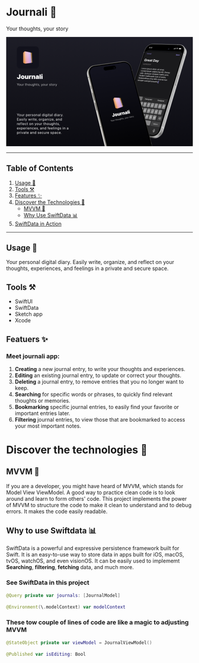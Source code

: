 # Journali 📒
Your thoughts, your story
<!--!["cover image shows the app."]("readmePics/Cover.png")-->
<img src="readmePics/Cover.png"/>

---

## Table of Contents

1. [Usage 🔭](#usage-🔭)
2. [Tools ⚒️](#tools-⚒️)
3. [Features ✨](#features-✨)
4. [Discover the Technologies 🔦](#discover-the-technologies-🔦)
   - [MVVM 🧨](#mvvm-🧨)
   - [Why Use SwiftData 📊](#why-use-swiftdata-📊)
5. [SwiftData in Action](#swiftdata-in-action)

---
## Usage  🔭
Your personal digital diary. Easily write, organize, and reflect on your thoughts, experiences, and feelings in a private and secure space.

## Tools ⚒️
- SwiftUI 
- SwiftData
- Sketch app 
- Xcode

## Featuers ✨
### Meet journali app:
1. **Creating** a new journal entry, to write your thoughts and experiences. 
2. **Editing** an existing journal entry, to update or correct your thoughts. 
3. **Deleting** a journal entry, to remove entries that you no longer want to keep. 
4. **Searching** for specific words or phrases, to quickly find relevant thoughts or memories. 
5. **Bookmarking** specific journal entries, to easily find your favorite or important entries later. 
6. **Filtering** journal entries, to view those that are bookmarked to access your most important notes.


<!-- <img src="readmePics/splash.png" width="393" height="852"/> -->

<!-- 1. <img src="readmePics/NewJournalUI.png" width="393" height="852"/> Creating a new journal entry, to write your thoughts and experiences. -->
<!--  2. <img src="readmePics/EditJournalUI.png" width="393" height="852"/> Editing an existing journal entry, to update or correct your thoughts.
3. <img src="readmePics/Main.png" width="393" height="852"/> Deleting a journal entry, to remove entries that you no longer want to keep.
4. <img src="readmePics/search.png" width="393" height="852"/> Searching for specific words or phrases, to quickly find relevant thoughts or memories.
5. <img src="readmePics/Main.png" width="393" height="852"/> Bookmarking specific journal entries, to easily find your favorite or important entries later.
6. <img src="readmePics/Filter.png" width="393" height="852"/> Filtering journal entries, to view those that are bookmarked to access your most important notes. -->


# Discover the technologies 🔦  
## MVVM 🧨
If you are a developer, you might have heard of MVVM, which stands for Model View ViewModel. A good way to practice clean code is to look around and learn to form others' code. This project implements the power of MVVM to structure the code to make it clean to understand and to debug errors. It makes the code easily readable.

## Why to use Swiftdata 📊
SwiftData is a powerful and expressive persistence framework built for Swift. It is an easy-to-use way to store data in apps built for iOS, macOS, tvOS, watchOS, and even visionOS. It can be easily used to implememt **Searching**, **filtering**, **fetching** data, and much more.


### See SwiftData in this project
<!-- - Featche the whole list of journals and show them in the main contentView. -->
```Swift 
@Query private var journals: [JournalModel]
```

```Swift 
@Environment(\.modelContext) var modelContext
```

### These tow couple of lines of code are like a magic to adjusting MVVM
```Swift 
@StateObject private var viewModel = JournalViewModel()
```

```Swift 
@Published var isEditing: Bool
```
